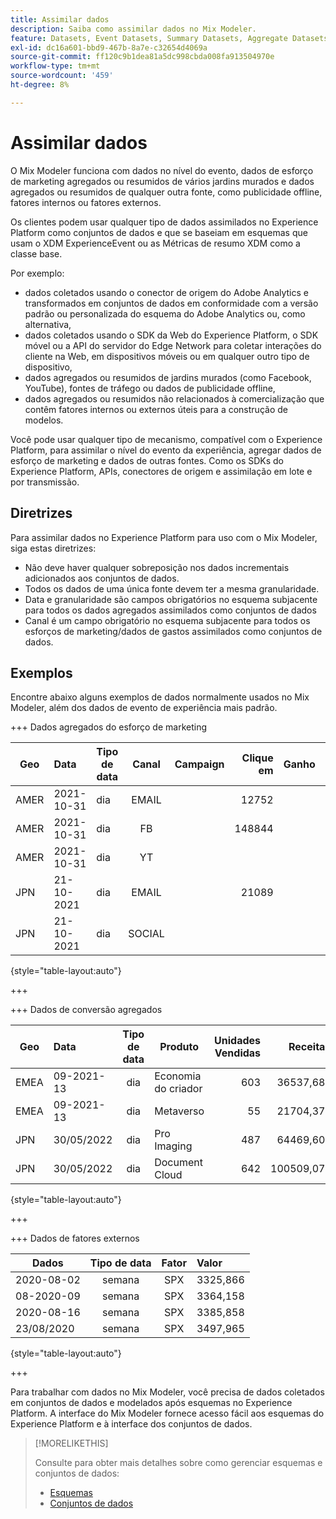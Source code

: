 ```yaml
---
title: Assimilar dados
description: Saiba como assimilar dados no Mix Modeler.
feature: Datasets, Event Datasets, Summary Datasets, Aggregate Datasets
exl-id: dc16a601-bbd9-467b-8a7e-c32654d4069a
source-git-commit: ff120c9b1dea81a5dc998cbda008fa913504970e
workflow-type: tm+mt
source-wordcount: '459'
ht-degree: 8%

---
```


# Assimilar dados

O Mix Modeler funciona com dados no nível do evento, dados de esforço de marketing agregados ou resumidos de vários jardins murados e dados agregados ou resumidos de qualquer outra fonte, como publicidade offline, fatores internos ou fatores externos.

Os clientes podem usar qualquer tipo de dados assimilados no Experience Platform como conjuntos de dados e que se baseiam em esquemas que usam o XDM ExperienceEvent ou as Métricas de resumo XDM como a classe base.

Por exemplo:

* dados coletados usando o conector de origem do Adobe Analytics e transformados em conjuntos de dados em conformidade com a versão padrão ou personalizada do esquema do Adobe Analytics ou, como alternativa,
* dados coletados usando o SDK da Web do Experience Platform, o SDK móvel ou a API do servidor do Edge Network para coletar interações do cliente na Web, em dispositivos móveis ou em qualquer outro tipo de dispositivo,
* dados agregados ou resumidos de jardins murados (como Facebook, YouTube), fontes de tráfego ou dados de publicidade offline,
* dados agregados ou resumidos não relacionados à comercialização que contêm fatores internos ou externos úteis para a construção de modelos.

Você pode usar qualquer tipo de mecanismo, compatível com o Experience Platform, para assimilar o nível do evento da experiência, agregar dados de esforço de marketing e dados de outras fontes. Como os SDKs do Experience Platform, APIs, conectores de origem e assimilação em lote e por transmissão.


## Diretrizes

Para assimilar dados no Experience Platform para uso com o Mix Modeler, siga estas diretrizes:

* Não deve haver qualquer sobreposição nos dados incrementais adicionados aos conjuntos de dados.
* Todos os dados de uma única fonte devem ter a mesma granularidade.
* Data e granularidade são campos obrigatórios no esquema subjacente para todos os dados agregados assimilados como conjuntos de dados
* Canal é um campo obrigatório no esquema subjacente para todos os esforços de marketing/dados de gastos assimilados como conjuntos de dados.


## Exemplos

Encontre abaixo alguns exemplos de dados normalmente usados no Mix Modeler, além dos dados de evento de experiência mais padrão.

+++ Dados agregados do esforço de marketing

| Geo | Data | Tipo de data | Canal | Campaign | Clique em | Ganho | Envolvimento | impressão | Abrir | Próprio | Enviada |
|---|:--|---|:---:|---|--:|---|--:|---|---|---|--:|
| AMER | 2021-10-31 | dia | EMAIL | | 12752 | | | | | | 1132945 |
| AMER | 2021-10-31 | dia | FB | | 148844 | | | | | | |
| AMER | 2021-10-31 | dia | YT | | | | 2314452 | | | | |
| JPN | 21-10-2021 | dia | EMAIL | | 21089 | | | | | | 3283626 |
| JPN | 21-10-2021 | dia | SOCIAL | | | | 621 | | | | |

{style="table-layout:auto"}

+++

+++ Dados de conversão agregados

| Geo | Data | Tipo de data | Produto | Unidades Vendidas | Receita |
|---|:---|:---:|---|--:|--:|
| EMEA | 09-2021-13 | dia | Economia do criador | 603 | 36537,68 |
| EMEA | 09-2021-13 | dia | Metaverso | 55 | 21704,37 |
| JPN | 30/05/2022 | dia | Pro Imaging | 487 | 64469,60 |
| JPN | 30/05/2022 | dia | Document Cloud | 642 | 100509,07 |

{style="table-layout:auto"}

+++

+++ Dados de fatores externos

| Dados | Tipo de data | Fator | Valor |
|---|:---:|:---:|:---|
| 2020-08-02 | semana | SPX | 3325,866 |
| 08-2020-09 | semana | SPX | 3364,158 |
| 2020-08-16 | semana | SPX | 3385,858 |
| 23/08/2020 | semana | SPX | 3497,965 |

{style="table-layout:auto"}

+++

Para trabalhar com dados no Mix Modeler, você precisa de dados coletados em conjuntos de dados e modelados após esquemas no Experience Platform. A interface do Mix Modeler fornece acesso fácil aos esquemas do Experience Platform e à interface dos conjuntos de dados.


>[!MORELIKETHIS]
>
>Consulte para obter mais detalhes sobre como gerenciar esquemas e conjuntos de dados:
>
>* [Esquemas](schemas.md)
>* [Conjuntos de dados](datasets.md)
